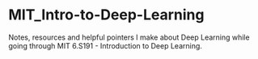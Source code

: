 # MIT_Intro-to-Deep-Learning
Notes, resources and helpful pointers I make about Deep Learning while going through MIT 6.S191 - Introduction to Deep Learning.
